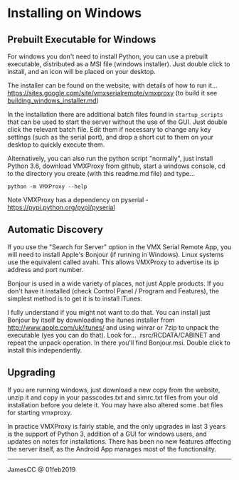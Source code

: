 # Installing on Windows

## Prebuilt Executable for Windows

For windows you don't need to install Python, you can use a prebuilt executable, distributed as a
MSI file (windows installer).  Just double click to install, and an icon will be placed on your
desktop.

The installer can be found on the website, with details of how to run it...
<https://sites.google.com/site/vmxserialremote/vmxproxy>
(to build it see [building_windows_installer.md](building_windows_installer.md))

In the installation there are additional batch files found in `startup_scripts` that can be used
to start the server without the use of the GUI.  Just double click the relevant batch file.  Edit
them if necessary to change any key settings (such as the serial port), and drop a short cut to
them on your desktop to quickly execute them.


Alternatively, you can also run the python script "normally", just install Python 3.6, download
VMXProxy from github, start a windows console, cd to the directory you create (with this readme.md
file) and type...

    python -m VMXProxy --help

Note VMXProxy has a dependency on pyserial - https://pypi.python.org/pypi/pyserial


## Automatic Discovery

If you use the "Search for Server" option in the VMX Serial Remote App, you will need to install
Apple's Bonjour (if running in Windows).  Linux systems use the equivalent called avahi.  This
allows VMXProxy to advertise its ip address and port number.

Bonjour is used in a wide variety of places, not just Apple products.  If you don't have it
installed (check Control Panel / Program and Features), the simplest method is to get it is to
install iTunes.

I fully understand if you might not want to do that.  You can install just Bonjour by itself by
downloading the itunes installer from http://www.apple.com/uk/itunes/ and using winrar or 7zip
to unpack the executable (yes you can do that).  Look for... .rsrc/RCDATA/CABINET and repeat
the unpack operation.  In there  you'll find Bonjour.msi.  Double click to install this
independently.


## Upgrading

If you are running windows, just download a new copy from the website, unzip it and copy in your
passcodes.txt and simrc.txt files from your old installation before you delete it.  You may have
also altered some .bat files for starting vmxproxy.

In practice VMXProxy is fairly stable, and the only upgrades in last 3 years is the support of
Python 3, addition of a GUI for windows users, and updates on notes for installations.  There has
been no new features affecting the server itself, as the Android App manages most of the
functionality.

---
JamesCC @ 01feb2019